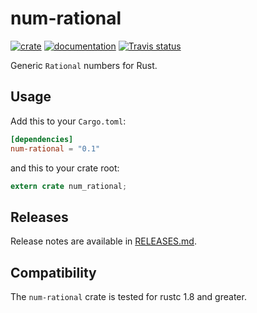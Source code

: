 # num-rational

[![crate](https://img.shields.io/crates/v/num-rational.svg)](https://crates.io/crates/num-rational)
[![documentation](https://docs.rs/num-rational/badge.svg)](https://docs.rs/num-rational)
[![Travis status](https://travis-ci.org/rust-num/num-rational.svg?branch=master)](https://travis-ci.org/rust-num/num-rational)

Generic `Rational` numbers for Rust.

## Usage

Add this to your `Cargo.toml`:

```toml
[dependencies]
num-rational = "0.1"
```

and this to your crate root:

```rust
extern crate num_rational;
```

## Releases

Release notes are available in [RELEASES.md](RELEASES.md).

## Compatibility

The `num-rational` crate is tested for rustc 1.8 and greater.
